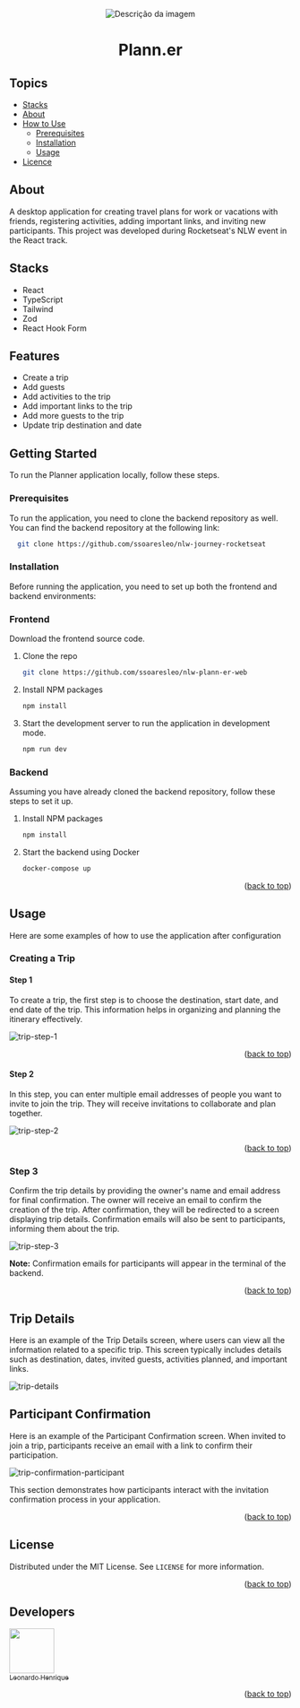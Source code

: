 <a id="readme-top"></a>

<p align="center">
  <img src="https://github.com/user-attachments/assets/1dcf0219-5814-42e4-9e2c-c310908398b7" alt="Descrição da imagem">
</p>

<h1 align="center">Plann.er</h1>

## Topics

- [Stacks](#stacks)
- [About](#about)
- [How to Use](#getting-started)
  - [Prerequisites](#prerequisites)
  - [Installation](#installation)
  - [Usage](#usage)
- [Licence](#licence)

## About

<p align="start">
    A desktop application for creating travel plans for work or vacations with friends, registering activities, adding important links, and inviting new participants. This project was developed during Rocketseat's NLW event in the React track.
</p>

## Stacks

- React
- TypeScript
- Tailwind
- Zod
- React Hook Form

## Features

- Create a trip
- Add guests
- Add activities to the trip
- Add important links to the trip
- Add more guests to the trip
- Update trip destination and date

<!-- GETTING STARTED -->
## Getting Started

To run the Planner application locally, follow these steps.

### Prerequisites

To run the application, you need to clone the backend repository as well. You can find the backend repository at the following link:

 ```sh
   git clone https://github.com/ssoaresleo/nlw-journey-rocketseat
   ```

### Installation

Before running the application, you need to set up both the frontend and backend environments:

### Frontend

Download the frontend source code.

1. Clone the repo
   ```sh
   git clone https://github.com/ssoaresleo/nlw-plann-er-web
   ```
2. Install NPM packages
   ```sh
   npm install
   ```
3. Start the development server to run the application in development mode.
   ```sh
   npm run dev
   ```

### Backend

Assuming you have already cloned the backend repository, follow these steps to set it up.

1. Install NPM packages
   ```sh
   npm install
   ```
2. Start the backend using Docker
   ```sh
   docker-compose up
   ```

<p align="right">(<a href="#readme-top">back to top</a>)</p>


<!-- USAGE EXAMPLES -->
## Usage

Here are some examples of how to use the application after configuration

### Creating a Trip

#### Step 1

To create a trip, the first step is to choose the destination, start date, and end date of the trip. This information helps in organizing and planning the itinerary effectively.

![trip-step-1](https://github.com/user-attachments/assets/31047505-f9e1-4339-a01b-3830746f1f3c)

<p align="right">(<a href="#readme-top">back to top</a>)</p>

#### Step 2

In this step, you can enter multiple email addresses of people you want to invite to join the trip. They will receive invitations to collaborate and plan together.

![trip-step-2](https://github.com/user-attachments/assets/b0e9cc78-e3aa-4f67-a382-8a2b85403606)

<p align="right">(<a href="#readme-top">back to top</a>)</p>

### Step 3

Confirm the trip details by providing the owner's name and email address for final confirmation. The owner will receive an email to confirm the creation of the trip. After confirmation, they will be redirected to a screen displaying trip details. Confirmation emails will also be sent to participants, informing them about the trip.

![trip-step-3](https://github.com/user-attachments/assets/516469e9-c808-4e85-87dc-a7f8de39212f)

**Note:** Confirmation emails for participants will appear in the terminal of the backend.

<p align="right">(<a href="#readme-top">back to top</a>)</p>


## Trip Details

Here is an example of the Trip Details screen, where users can view all the information related to a specific trip. This screen typically includes details such as destination, dates, invited guests, activities planned, and important links.

![trip-details](https://github.com/user-attachments/assets/98827e05-fb3e-4181-8e56-798c452166b0)

## Participant Confirmation

Here is an example of the Participant Confirmation screen. When invited to join a trip, participants receive an email with a link to confirm their participation.

![trip-confirmation-participant](https://github.com/user-attachments/assets/0e260cdd-b843-45f5-93db-90e1b9476c38)

This section demonstrates how participants interact with the invitation confirmation process in your application.

<p align="right">(<a href="#readme-top">back to top</a>)</p>


<!-- LICENSE -->
## License

Distributed under the MIT License. See `LICENSE` for more information.

<p align="right">(<a href="#readme-top">back to top</a>)</p>

## Developers

[<img src="https://avatars.githubusercontent.com/u/100442262?v=4" width=80> <br><sub>Leonardo Henrique</sub>](https://github.com/ssoaresleo)

<p align="right">(<a href="#readme-top">back to top</a>)</p>
